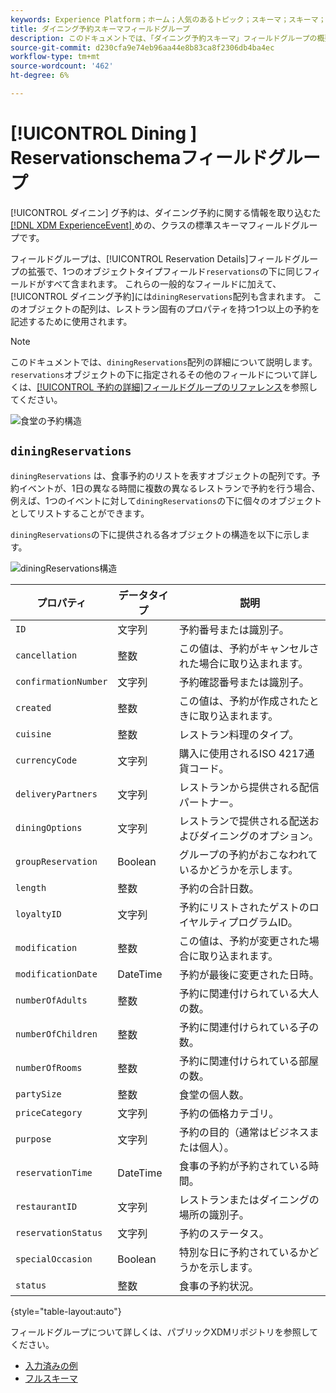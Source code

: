 ```yaml
---
keywords: Experience Platform；ホーム；人気のあるトピック；スキーマ；スキーマ；XDM;ExperienceEvent；フィールド；スキーマ；スキーマ；スキーマデザイン；フィールドグループ；フィールドグループ；予約；ダイニング；
title: ダイニング予約スキーマフィールドグループ
description: このドキュメントでは、「ダイニング予約スキーマ」フィールドグループの概要を説明します。
source-git-commit: d230cfa9e74eb96aa44e8b83ca8f2306db4ba4ec
workflow-type: tm+mt
source-wordcount: '462'
ht-degree: 6%

---
```



# [!UICONTROL Dining ] Reservationschemaフィールドグループ

[!UICONTROL ダイニン] グ予約は、ダイニング予約に関する情報を取り込むた [[!DNL XDM ExperienceEvent] ](../../classes/experienceevent.md) めの、クラスの標準スキーマフィールドグループです。

フィールドグループは、[!UICONTROL Reservation Details]フィールドグループの拡張で、1つのオブジェクトタイプフィールド`reservations`の下に同じフィールドがすべて含まれます。 これらの一般的なフィールドに加えて、[!UICONTROL ダイニング予約]には`diningReservations`配列も含まれます。 このオブジェクトの配列は、レストラン固有のプロパティを持つ1つ以上の予約を記述するために使用されます。

>[!NOTE]
>
>このドキュメントでは、`diningReservations`配列の詳細について説明します。 `reservations`オブジェクトの下に指定されるその他のフィールドについて詳しくは、[[!UICONTROL 予約の詳細]フィールドグループのリファレンス](./reservation-details.md)を参照してください。

![食堂の予約構造](../../images/field-groups/dining-reservation/structure.png)

## `diningReservations`

`diningReservations` は、食事予約のリストを表すオブジェクトの配列です。予約イベントが、1日の異なる時間に複数の異なるレストランで予約を行う場合、例えば、1つのイベントに対して`diningReservations`の下に個々のオブジェクトとしてリストすることができます。

`diningReservations`の下に提供される各オブジェクトの構造を以下に示します。

![diningReservations構造](../../images/field-groups/dining-reservation/diningReservations.png)

| プロパティ | データタイプ | 説明 |
| --- | --- | --- |
| `ID` | 文字列 | 予約番号または識別子。 |
| `cancellation` | 整数 | この値は、予約がキャンセルされた場合に取り込まれます。 |
| `confirmationNumber` | 文字列 | 予約確認番号または識別子。 |
| `created` | 整数 | この値は、予約が作成されたときに取り込まれます。 |
| `cuisine` | 整数 | レストラン料理のタイプ。 |
| `currencyCode` | 文字列 | 購入に使用されるISO 4217通貨コード。 |
| `deliveryPartners` | 文字列 | レストランから提供される配信パートナー。 |
| `diningOptions` | 文字列 | レストランで提供される配送およびダイニングのオプション。 |
| `groupReservation` | Boolean | グループの予約がおこなわれているかどうかを示します。 |
| `length` | 整数 | 予約の合計日数。 |
| `loyaltyID` | 文字列 | 予約にリストされたゲストのロイヤルティプログラムID。 |
| `modification` | 整数 | この値は、予約が変更された場合に取り込まれます。 |
| `modificationDate` | DateTime | 予約が最後に変更された日時。 |
| `numberOfAdults` | 整数 | 予約に関連付けられている大人の数。 |
| `numberOfChildren` | 整数 | 予約に関連付けられている子の数。 |
| `numberOfRooms` | 整数 | 予約に関連付けられている部屋の数。 |
| `partySize` | 整数 | 食堂の個人数。 |
| `priceCategory` | 文字列 | 予約の価格カテゴリ。 |
| `purpose` | 文字列 | 予約の目的（通常はビジネスまたは個人）。 |
| `reservationTime` | DateTime | 食事の予約が予約されている時間。 |
| `restaurantID` | 文字列 | レストランまたはダイニングの場所の識別子。 |
| `reservationStatus` | 文字列 | 予約のステータス。 |
| `specialOccasion` | Boolean | 特別な日に予約されているかどうかを示します。 |
| `status` | 整数 | 食事の予約状況。 |

{style=&quot;table-layout:auto&quot;}

フィールドグループについて詳しくは、パブリックXDMリポジトリを参照してください。

* [入力済みの例](https://github.com/adobe/xdm/blob/master/components/fieldgroups/experience-event/industry-verticals/experienceevent-dining-reservation.example.1.json)
* [フルスキーマ](https://github.com/adobe/xdm/blob/master/components/fieldgroups/experience-event/industry-verticals/experienceevent-dining-reservation.schema.json)

